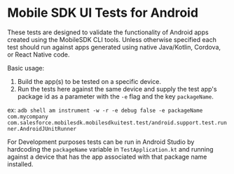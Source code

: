 #  Mobile SDK UI Tests for Android

These tests are designed to validate the functionality of Android apps created using the MobileSDK CLI tools.  Unless otherwise specified each test should run against apps generated using native Java/Kotlin, Cordova, or React Native code.

Basic usage:
1.  Build the app(s) to be tested on a specific device.
2.  Run the tests here against the same device and supply the test app's package id as a parameter with the `-e` flag and the key `packageName`.

ex:  `adb shell am instrument -w -r -e debug false -e packageName com.mycompany com.salesforce.mobilesdk.mobilesdkuitest.test/android.support.test.runner.AndroidJUnitRunner`

For Development purposes tests can be run in Android Studio by hardcoding the `packageName` variable in `TestApplication.kt` and running against a device that has the app associated with that package name installed. 
